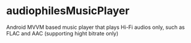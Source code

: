 # audiophilesMusicPlayer
Android MVVM based music player that plays Hi-Fi audios only, such as FLAC and AAC (supporting hight bitrate only)
